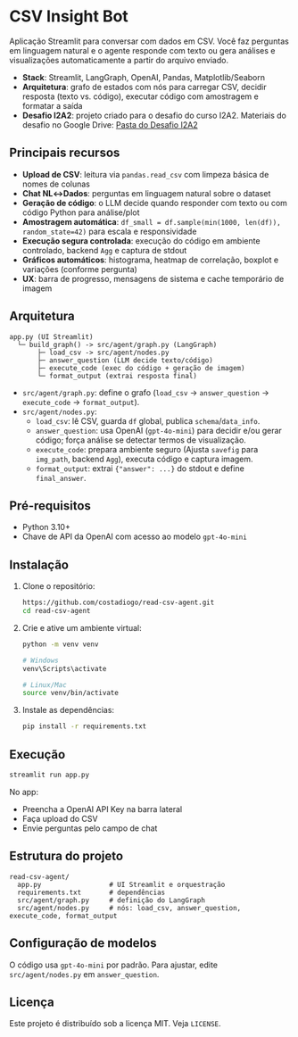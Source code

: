 # CSV Insight Bot

Aplicação Streamlit para conversar com dados em CSV. Você faz perguntas em linguagem natural e o agente responde com texto ou gera análises e visualizações automaticamente a partir do arquivo enviado.

- **Stack**: Streamlit, LangGraph, OpenAI, Pandas, Matplotlib/Seaborn
- **Arquitetura**: grafo de estados com nós para carregar CSV, decidir resposta (texto vs. código), executar código com amostragem e formatar a saída
- **Desafio I2A2**: projeto criado para o desafio do curso I2A2. Materiais do desafio no Google Drive: [Pasta do Desafio I2A2](https://drive.google.com/drive/folders/1EYgJrhf3BKHypPQLT5xwTHhsHa2BYMFt)


## Principais recursos

- **Upload de CSV**: leitura via `pandas.read_csv` com limpeza básica de nomes de colunas
- **Chat NL↔︎Dados**: perguntas em linguagem natural sobre o dataset
- **Geração de código**: o LLM decide quando responder com texto ou com código Python para análise/plot
- **Amostragem automática**: `df_small = df.sample(min(1000, len(df)), random_state=42)` para escala e responsividade
- **Execução segura controlada**: execução do código em ambiente controlado, backend `Agg` e captura de stdout
- **Gráficos automáticos**: histograma, heatmap de correlação, boxplot e variações (conforme pergunta)
- **UX**: barra de progresso, mensagens de sistema e cache temporário de imagem

## Arquitetura

```
app.py (UI Streamlit)
  └─ build_graph() -> src/agent/graph.py (LangGraph)
       ├─ load_csv -> src/agent/nodes.py
       ├─ answer_question (LLM decide texto/código)
       ├─ execute_code (exec do código + geração de imagem)
       └─ format_output (extrai resposta final)
```

- `src/agent/graph.py`: define o grafo (`load_csv` → `answer_question` → `execute_code` → `format_output`).
- `src/agent/nodes.py`:
  - `load_csv`: lê CSV, guarda `df` global, publica `schema`/`data_info`.
  - `answer_question`: usa OpenAI (`gpt-4o-mini`) para decidir e/ou gerar código; força análise se detectar termos de visualização.
  - `execute_code`: prepara ambiente seguro (Ajusta `savefig` para `img_path`, backend `Agg`), executa código e captura imagem.
  - `format_output`: extrai `{"answer": ...}` do stdout e define `final_answer`.

## Pré-requisitos

- Python 3.10+
- Chave de API da OpenAI com acesso ao modelo `gpt-4o-mini`

## Instalação

1. Clone o repositório:
   ```sh
   https://github.com/costadiogo/read-csv-agent.git
   cd read-csv-agent
   ```

2. Crie e ative um ambiente virtual:
   ```sh
   python -m venv venv
   
   # Windows
   venv\Scripts\activate

   # Linux/Mac
   source venv/bin/activate
   ```

3. Instale as dependências:
   ```sh
   pip install -r requirements.txt
   ```
## Execução

```bash
streamlit run app.py
```

No app:
- Preencha a OpenAI API Key na barra lateral
- Faça upload do CSV
- Envie perguntas pelo campo de chat

## Estrutura do projeto

```
read-csv-agent/
  app.py                 # UI Streamlit e orquestração
  requirements.txt       # dependências
  src/agent/graph.py     # definição do LangGraph
  src/agent/nodes.py     # nós: load_csv, answer_question, execute_code, format_output
```

## Configuração de modelos

O código usa `gpt-4o-mini` por padrão. Para ajustar, edite `src/agent/nodes.py` em `answer_question`.


## Licença

Este projeto é distribuído sob a licença MIT. Veja `LICENSE`.

